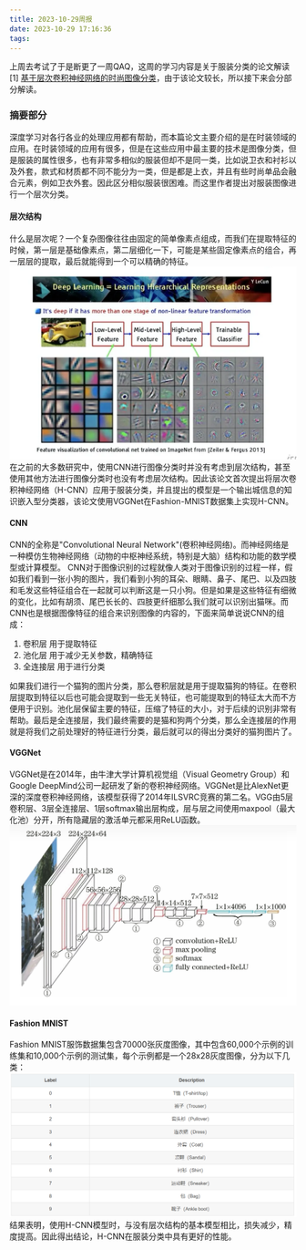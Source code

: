 ```yaml
---
title: 2023-10-29周报
date: 2023-10-29 17:16:36
tags:
---
```

上周去考试了于是断更了一周QAQ，这周的学习内容是关于服装分类的论文解读[1] [基于层次卷积神经网络的时尚图像分类](https://www.sciencedirect.com/science/article/abs/pii/S0957417418305992/)，由于该论文较长，所以接下来会分部分解读。
### 摘要部分
深度学习对各行各业的处理应用都有帮助，而本篇论文主要介绍的是在时装领域的应用。在时装领域的应用有很多，但是在这些应用中最主要的技术是图像分类，但是服装的属性很多，也有非常多相似的服装但却不是同一类，比如说卫衣和衬衫以及外套，款式和材质都不同不能分为一类，但是都是上衣，并且有些时尚单品会融合元素，例如卫衣外套。因此区分相似服装很困难。而这里作者提出对服装图像进行一个层次分类。
#### 层次结构
什么是层次呢？一个复杂图像往往由固定的简单像素点组成，而我们在提取特征的时候，第一层是基础像素点，第二层细化一下，可能是某些固定像素点的组合，再一层层的提取，最后就能得到一个可以精确的特征。
![](./2023-10-29周报/层次.png)
在之前的大多数研究中，使用CNN进行图像分类时并没有考虑到层次结构，甚至使用其他方法进行图像分类时也没有考虑层次结构。因此该论文首次提出将层次卷积神经网络（H-CNN）应用于服装分类，并且提出的模型是一个输出城信息的知识嵌入型分类器，该论文使用VGGNet在Fashion-MNIST数据集上实现H-CNN。
#### CNN
CNN的全称是"Convolutional Neural Network"(卷积神经网络)。而神经网络是一种模仿生物神经网络（动物的中枢神经系统，特别是大脑）结构和功能的数学模型或计算模型。
CNN对于图像识别的过程就像人类对于图像识别的过程一样，假如我们看到一张小狗的图片，我们看到小狗的耳朵、眼睛、鼻子、尾巴、以及四肢和毛发这些特征组合在一起就可以判断这是一只小狗。但是如果是这些特征有细微的变化，比如有胡须、尾巴长长的、四肢更纤细那么我们就可以识别出猫咪。而CNN也是根据图像特征的组合来识别图像的内容的，下面来简单说说CNN的组成：
1. 卷积层 用于提取特征
2. 池化层 用于减少无关参数，精确特征
3. 全连接层 用于进行分类

如果我们进行一个猫狗的图片分类，那么卷积层就是用于提取猫狗的特征。在卷积层提取到特征以后也可能会提取到一些无关特征，也可能提取到的特征太大而不方便用于识别。池化层保留主要的特征，压缩了特征的大小，对于后续的识别非常有帮助。最后是全连接层，我们最终需要的是猫和狗两个分类，那么全连接层的作用就是将我们之前处理好的特征进行分类，最后就可以的得出分类好的猫狗图片了。
#### VGGNet
VGGNet是在2014年，由牛津大学计算机视觉组（Visual Geometry Group）和Google DeepMind公司一起研发了新的卷积神经网络。VGGNet是比AlexNet更深的深度卷积神经网络，该模型获得了2014年ILSVRC竞赛的第二名。VGG由5层卷积层、3层全连接层、1层softmax输出层构成，层与层之间使用maxpool（最大化池）分开，所有隐藏层的激活单元都采用ReLU函数。
![](./2023-10-29周报/vgg.png)
#### Fashion MNIST                                                                                             
Fashion MNIST服饰数据集包含70000张灰度图像，其中包含60,000个示例的训练集和10,000个示例的测试集，每个示例都是一个28x28灰度图像，分为以下几类：
![](./2023-10-29周报/fashion-minist.png)
结果表明，使用H-CNN模型时，与没有层次结构的基本模型相比，损失减少，精度提高。因此得出结论，H-CNN在服装分类中具有更好的性能。

